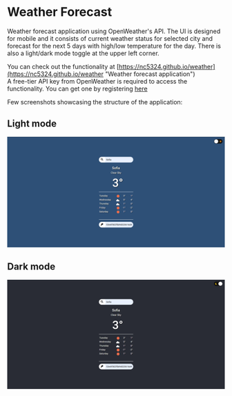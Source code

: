 # Weather Forecast
Weather forecast application using OpenWeather's API.
The UI is designed for mobile and it consists of current weather status for selected city and forecast for the next 5 days with high/low temperature for the day.
There is also a light/dark mode toggle at the upper left corner.

You can check out the functionality at [https://nc5324.github.io/weather](https://nc5324.github.io/weather "Weather forecast application")<br>
A free-tier API key from OpenWeather is required to access the functionality. You can get one by registering [here](https://https://openweathermap.org/api "OpenWeather's Website")

Few screenshots showcasing the structure of the application:

<h2>Light mode</h2>

![Light mode UI](https://github.com/NC5324/weather/blob/master/demo-img/ui-light.png "Light mode")

<h2>Dark mode</h2>

![Dark mode UI](https://github.com/NC5324/weather/blob/master/demo-img/ui-dark.png "Dark mode")
